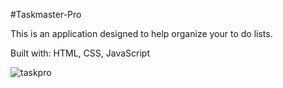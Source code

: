 #Taskmaster-Pro

This is an application designed to help organize your to do lists.

Built with: HTML, CSS, JavaScript

![taskpro](https://user-images.githubusercontent.com/79176079/126213545-b8a2fe37-7adc-4d19-81f7-3b3682efe22b.PNG)
